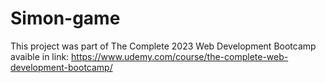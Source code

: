 # Simon-game
This project was part of The Complete 2023 Web Development Bootcamp avaible in link: https://www.udemy.com/course/the-complete-web-development-bootcamp/
